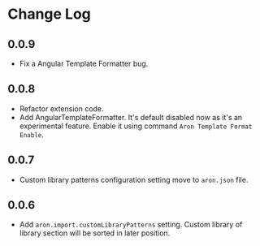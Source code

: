 # Change Log

## 0.0.9

- Fix a Angular Template Formatter bug.

## 0.0.8
- Refactor extension code.
- Add AngularTemplateFormatter. It's default disabled now as it's an experimental feature. Enable it using command `Aron Template Format Enable`.

## 0.0.7
- Custom library patterns configuration setting move to `aron.json` file.

## 0.0.6
- Add `aron.import.customLibraryPatterns` setting. Custom library of library section will be sorted in later position.
